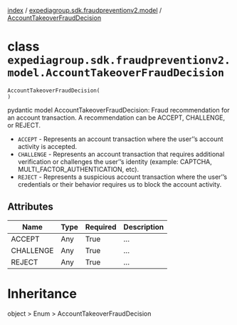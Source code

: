 [index](index.md) /
[expediagroup.sdk.fraudpreventionv2.model](expediagroup.sdk.fraudpreventionv2.model.md)
/ [AccountTakeoverFraudDecision](AccountTakeoverFraudDecision.md)

# class `expediagroup.sdk.fraudpreventionv2.model.AccountTakeoverFraudDecision`

```
AccountTakeoverFraudDecision(
)
```

pydantic model AccountTakeoverFraudDecision: Fraud recommendation for an
account transaction. A recommendation can be ACCEPT, CHALLENGE, or
REJECT.

- `ACCEPT` - Represents an account transaction where the user’’s
  account activity is accepted.
- `CHALLENGE` - Represents an account transaction that requires
  additional verification or challenges the user’’s identity (example:
  CAPTCHA, MULTI_FACTOR_AUTHENTICATION, etc).
- `REJECT` - Represents a suspicious account transaction where the
  user’’s credentials or their behavior requires us to block the
  account activity.

## Attributes

| Name      | Type | Required | Description |
| --------- | ---- | -------- | ----------- |
| ACCEPT    | Any  | True     | …           |
| CHALLENGE | Any  | True     | …           |
| REJECT    | Any  | True     | …           |

# Inheritance

object > Enum > AccountTakeoverFraudDecision
